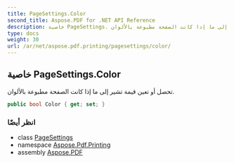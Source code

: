 ```yaml
---
title: PageSettings.Color
second_title: Aspose.PDF for .NET API Reference
description: خاصية PageSettings. تحصل أو تعين قيمة تشير إلى ما إذا كانت الصفحة مطبوعة بالألوان
type: docs
weight: 30
url: /ar/net/aspose.pdf.printing/pagesettings/color/
---
```

## خاصية PageSettings.Color

تحصل أو تعين قيمة تشير إلى ما إذا كانت الصفحة مطبوعة بالألوان.

```csharp
public bool Color { get; set; }
```

### انظر أيضًا

* class [PageSettings](../)
* namespace [Aspose.Pdf.Printing](../../../aspose.pdf.printing/)
* assembly [Aspose.PDF](../../../)